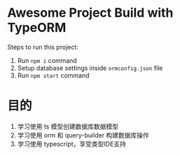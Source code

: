 # Awesome Project Build with TypeORM

Steps to run this project:

1. Run `npm i` command
2. Setup database settings inside `ormconfig.json` file
3. Run `npm start` command

# 目的

1. 学习使用 ts 模型创建数据库数据模型
2. 学习使用 orm 和 query-builder 构建数据库操作
3. 学习使用 typescript，享受类型IDE支持
